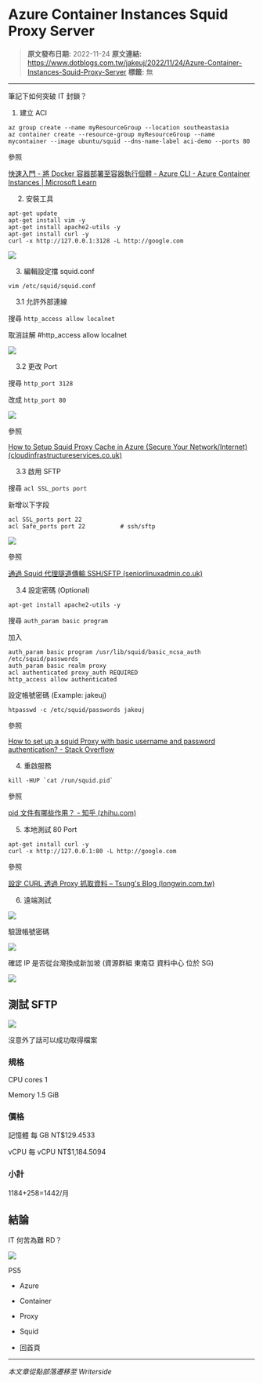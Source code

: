# Azure Container Instances Squid Proxy Server

> **原文發布日期:** 2022-11-24
> **原文連結:** https://www.dotblogs.com.tw/jakeuj/2022/11/24/Azure-Container-Instances-Squid-Proxy-Server
> **標籤:** 無

---

筆記下如何突破 IT 封鎖？

1. 建立 ACI

```
az group create --name myResourceGroup --location southeastasia
az container create --resource-group myResourceGroup --name mycontainer --image ubuntu/squid --dns-name-label aci-demo --ports 80
```

參照

[快速入門 - 將 Docker 容器部署至容器執行個體 - Azure CLI - Azure Container Instances | Microsoft Learn](https://learn.microsoft.com/zh-tw/azure/container-instances/container-instances-quickstart)

     2. 安裝工具

```
apt-get update
apt-get install vim -y
apt-get install apache2-utils -y
apt-get install curl -y
curl -x http://127.0.0.1:3128 -L http://google.com
```

![](https://dotblogsfile.blob.core.windows.net/user/jakeuj/33840f72-0efb-417b-8412-1b87707e655b/1669279373.png.png)

    3. 編輯設定擋 squid.conf

`vim /etc/squid/squid.conf`

    3.1 允許外部連線

搜尋 `http_access allow localnet`

取消註解 #http\_access allow localnet

![](https://dotblogsfile.blob.core.windows.net/user/jakeuj/33840f72-0efb-417b-8412-1b87707e655b/1669279676.png.png)

    3.2 更改 Port

搜尋 `http_port 3128`

改成 `http_port 80`

![](https://dotblogsfile.blob.core.windows.net/user/jakeuj/33840f72-0efb-417b-8412-1b87707e655b/1669279934.png.png)

參照

[How to Setup Squid Proxy Cache in Azure (Secure Your Network/Internet) (cloudinfrastructureservices.co.uk)](https://cloudinfrastructureservices.co.uk/how-to-setup-squid-proxy-cache-in-azure/)

    3.3 啟用 SFTP

搜尋 `acl SSL_ports port`

新增以下字段

```
acl SSL_ports port 22
acl Safe_ports port 22          # ssh/sftp
```

![](https://dotblogsfile.blob.core.windows.net/user/jakeuj/33840f72-0efb-417b-8412-1b87707e655b/1669281158.png.png)

參照

[通過 Squid 代理隧道傳輸 SSH/SFTP (seniorlinuxadmin.co.uk)](https://www.seniorlinuxadmin.co.uk/ssh-over-proxy.html)

    3.4 設定密碼 (Optional)

`apt-get install apache2-utils -y`

搜尋 `auth_param basic program`

加入

```
auth_param basic program /usr/lib/squid/basic_ncsa_auth /etc/squid/passwords
auth_param basic realm proxy
acl authenticated proxy_auth REQUIRED
http_access allow authenticated
```

設定帳號密碼 (Example: jakeuj)

```
htpasswd -c /etc/squid/passwords jakeuj
```

參照

[How to set up a squid Proxy with basic username and password authentication? - Stack Overflow](https://stackoverflow.com/questions/3297196/how-to-set-up-a-squid-proxy-with-basic-username-and-password-authentication)

    4. 重啟服務

`` kill -HUP `cat /run/squid.pid` ``

參照

[pid 文件有哪些作用？ - 知乎 (zhihu.com)](https://www.zhihu.com/question/20289583)

    5. 本地測試 80 Port

```
apt-get install curl -y
curl -x http://127.0.0.1:80 -L http://google.com
```

參照

[設定 CURL 透過 Proxy 抓取資料 – Tsung's Blog (longwin.com.tw)](https://blog.longwin.com.tw/2014/04/curl-cli-use-proxy-2014/)

    6. 遠端測試

![](https://dotblogsfile.blob.core.windows.net/user/jakeuj/33840f72-0efb-417b-8412-1b87707e655b/1669280521.png.png)

驗證帳號密碼

![](https://dotblogsfile.blob.core.windows.net/user/jakeuj/33840f72-0efb-417b-8412-1b87707e655b/1669285340.png.png)

確認 IP 是否從台灣換成新加坡 (資源群組 東南亞 資料中心 位於 SG)

![](https://dotblogsfile.blob.core.windows.net/user/jakeuj/33840f72-0efb-417b-8412-1b87707e655b/1669280578.png.png)

## 測試 SFTP

![](https://dotblogsfile.blob.core.windows.net/user/jakeuj/33840f72-0efb-417b-8412-1b87707e655b/1669281376.png.png)

沒意外了話可以成功取得檔案

### 規格

CPU cores 1

Memory 1.5 GiB

### 價格

記憶體 每 GB NT$129.4533

vCPU 每 vCPU NT$1,184.5094

### 小計

1184+258=1442/月

## 結論

IT 何苦為難 RD？

![](https://card.psnprofiles.com/1/jakeuj.png)

PS5

* Azure
* Container
* Proxy
* Squid

* 回首頁

---

*本文章從點部落遷移至 Writerside*
